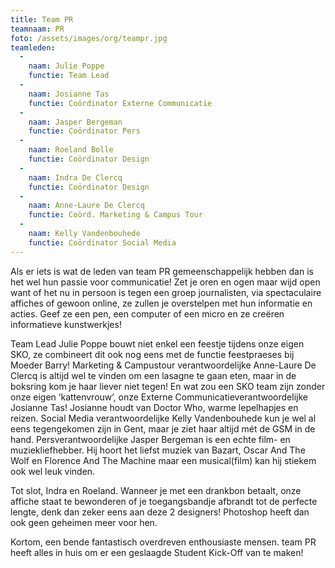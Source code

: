 ```yaml
---
title: Team PR
teamnaam: PR
foto: /assets/images/org/teampr.jpg
teamleden:
  -
    naam: Julie Poppe
    functie: Team Lead
  -
    naam: Josianne Tas
    functie: Coördinator Externe Communicatie
  -
    naam: Jasper Bergeman
    functie: Coördinator Pers
  -
    naam: Roeland Bolle
    functie: Coördinator Design
  -
    naam: Indra De Clercq
    functie: Coördinator Design
  -
    naam: Anne-Laure De Clercq
    functie: Coörd. Marketing & Campus Tour
  -
    naam: Kelly Vandenbouhede
    functie: Coördinator Social Media
---
```


Als er iets is wat de leden van team PR gemeenschappelijk hebben dan is het wel hun passie voor communicatie! Zet je oren en ogen maar wijd open want of het nu in persoon is tegen een groep journalisten, via spectaculaire affiches of gewoon online, ze zullen je overstelpen met hun informatie en acties. Geef ze een pen, een computer of een micro en ze creëren informatieve kunstwerkjes!

Team Lead Julie Poppe bouwt niet enkel een feestje tijdens onze eigen SKO, ze combineert dit ook nog eens met de functie feestpraeses bij Moeder Barry! Marketing & Campustour verantwoordelijke Anne-Laure De Clercq is altijd wel te vinden om een lasagne te gaan eten, maar in de boksring kom je haar liever niet tegen! En wat zou een SKO team zijn zonder onze eigen ‘kattenvrouw’, onze Externe Communicatieverantwoordelijke Josianne Tas! Josianne houdt van Doctor Who, warme lepelhapjes en reizen. Social Media verantwoordelijke Kelly Vandenbouhede kun je wel al eens tegengekomen zijn in Gent, maar je ziet haar altijd mét de GSM in de hand.  Persverantwoordelijke Jasper Bergeman is een echte film- en muziekliefhebber. Hij hoort het liefst muziek van Bazart, Oscar And The Wolf en Florence And The Machine maar een musical(film) kan hij stiekem ook wel leuk vinden.

Tot slot, Indra en Roeland. Wanneer je met een drankbon betaalt, onze affiche staat te bewonderen of je toegangsbandje afbrandt tot de perfecte lengte, denk dan zeker eens aan deze 2 designers! Photoshop heeft dan ook geen geheimen meer voor hen.

Kortom, een bende fantastisch overdreven enthousiaste mensen. team PR heeft alles in huis om er een geslaagde Student Kick-Off van te maken!
